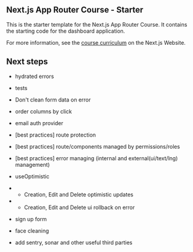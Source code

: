 ## Next.js App Router Course - Starter

This is the starter template for the Next.js App Router Course. It contains the starting code for the dashboard application.

For more information, see the [course curriculum](https://nextjs.org/learn) on the Next.js Website.

## Next steps

- hydrated errors
- tests
- Don't clean form data on error
- order columns by click
- email auth provider

- [best practices] route protection
- [best practices] route/components managed by permissions/roles
- [best practices] error managing (internal and external(ui/text/lng) management)
- useOptimistic
- - Creation, Edit and Delete optimistic updates
- - Creation, Edit and Delete ui rollback on error
- sign up form
- face cleaning
- add sentry, sonar and other useful third parties
